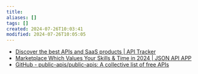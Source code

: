```yaml
---
title: 
aliases: []
tags: []
created: 2024-07-26T10:03:41
modified: 2024-07-26T10:05:05
---
```


- [Discover the best APIs and SaaS products | API Tracker](https://apitracker.io/)
- [Marketplace Which Values Your Skills & Time in 2024 | JSON API APP](https://www.jsonapi.co/public-api)
- [GitHub - public-apis/public-apis: A collective list of free APIs](https://github.com/public-apis/public-apis)
